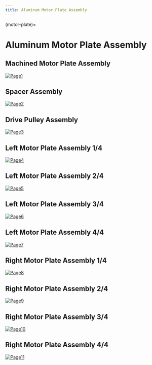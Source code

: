 ```yaml
---
title: Aluminum Motor Plate Assembly
---
```


(motor-plate)=
# Aluminum Motor Plate Assembly

## Machined Motor Plate Assembly
[![Page1](_static/motor_plate0.png)](_static/outer_frame0.png)

## Spacer Assembly
[![Page2](_static/motor_plate1.png)](_static/outer_frame1.png)

## Drive Pulley Assembly
[![Page3](_static/motor_plate2.png)](_static/outer_frame2.png)

## Left Motor Plate Assembly 1/4
[![Page4](_static/motor_plate3.png)](_static/outer_frame3.png)

## Left Motor Plate Assembly 2/4
[![Page5](_static/motor_plate4.png)](_static/outer_frame4.png)

## Left Motor Plate Assembly 3/4
[![Page6](_static/motor_plate5.png)](_static/outer_frame5.png)

## Left Motor Plate Assembly 4/4
[![Page7](_static/motor_plate6.png)](_static/outer_frame6.png)

## Right Motor Plate Assembly 1/4
[![Page8](_static/motor_plate7.png)](_static/outer_frame7.png)

## Right Motor Plate Assembly 2/4
[![Page9](_static/motor_plate8.png)](_static/outer_frame8.png)

## Right Motor Plate Assembly 3/4
[![Page10](_static/motor_plate9.png)](_static/outer_frame9.png)

## Right Motor Plate Assembly 4/4
[![Page11](_static/motor_plate10.png)](_static/outer_frame10.png)
